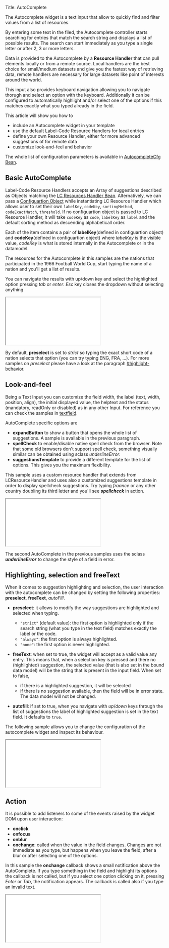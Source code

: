 Title: AutoComplete



The Autocomplete widget is a text input that allow to quickly find and filter values from a list of resources.

<script src='%SNIPPETS_SERVER_URL%/snippets/github.com/ariatemplates/documentation-code/snippets/widgets/autocomplete/Snippet.tpl?tag=autocomplete&lang=at&outdent=true' defer></script>

By entering some text in the filed, the Autocomplete controller starts searching for entries that match the search string and displays a list of possible results. The search can start immediately as you type a single letter or after 2, 3  or more letters.

Data is provided to the Autocomplete by a **Resource Handler** that can pull elements locally or from a remote source.
Local handlers are the best choice for small/medium datasets and give you the fastest way of retrieving data, remote handlers are necessary for large datasets like point of interests around the world.

This input also provides keyboard navigation allowing you to navigate thorugh and select an option with the keyboard.
Additionally it can be configured to automatically highlight and/or select one of the options if this matches exactly what you typed already in the field.

This article will show you how to
* include an Autocomplete widget in your template
* use the default Label-Code Resource Handlers for local entries
* define your own Resource Handler, either for more advanced suggestions of for remote data
* customize look-and-feel and behavior

The whole list of configuration parameters is available in [AutocompleteCfg Bean](http://ariatemplates.com/api/#aria.widgets.CfgBeans:AutoCompleteCfg).

## Basic AutoComplete

Label-Code Resource Handlers accepts an Array of suggestions described as Objects matching the [LC Resources Handler Bean](http://ariatemplates.com/api/#aria.resources.handlers.LCResourcesHandlerBean:Suggestion). Alternatively, we can pass a [Configuartion Object](http://ariatemplates.com/api/#aria.resources.handlers.LCResourcesHandlerBean:Configuration) while instantiating LC Resource Handler which allows user to set their own `labelKey`, `codeKey`, `sortingMethod`, `codeExactMatch`, `threshold`. If no configuartion object is passed to LC Resource Handler, it will take `codeKey` as `code`, `labelKey` as `label` and the default sorting method as descending alphabeticall order.

Each of the item contains a pair of **labelKey**(defined in configuartion object) and **codeKey**(defined in configuartion object) where _labelKey_ is the visible value, _codeKey_ is what is stored internally in the Autocomplete or in the datamodel.

The resources for the Autocomplete in this samples are the nations that participated in the 1966 Football World Cup, start typing the name of a nation and you'll get a list of results.

You can navigate the results with up/down key and select the highlighted option pressing _tab_ or _enter_. _Esc_ key closes the dropdown without selecting anything.

<iframe class='samples' src='%SNIPPETS_SERVER_URL%/samples/github.com/ariatemplates/documentation-code/samples/widgets/autocomplete/basic/' ></iframe>

By default, **preselect** is set to _strict_ so typing the exact short code of a nation selects that option (you can try typing ENG, FRA, ...). For more samples on _preselect_ please have a look at the paragraph [#highlight-behavior](#highlight-behavior).

## Look-and-feel

Being a Text Input you can customize the field width, the label (text, width, position, align), the initial displayed value, the helptext and the status (mandatory, readOnly or disabled) as in any other Input. For reference you can check the samples in [textfield](textfield).

AutoComplete specific options are
* **expandButton** to show a button that opens the whole list of suggestions. A sample is available in the previous paragraph.
* **spellCheck** to enable/disable native spell check from the browser. Note that some old browsers don't support spell check, something visually similar can be obtained using sclass _underlineError_.
* **suggestionsTemplate** to provide a different template for the list of options. This gives you the maximum flexibility.

This sample uses a custom resource handler that extends from LCResourceHandler and uses also a customized suggestions template in order to display spellcheck suggestions.
Try typing _fraance_ or any other country doubling its third letter and you'll see _**spellcheck**_ in action.

<iframe class='samples' src='%SNIPPETS_SERVER_URL%/samples/github.com/ariatemplates/documentation-code/samples/widgets/autocomplete/spellcheck/' ></iframe>

The second AutoComplete in the previous samples uses the sclass _**underlineError**_ to change the style of a field in error.

## Highlighting, selection and freeText

When it comes to suggestion highlighting and selection, the user interaction with the autocomplete can be changed by setting the following properties: **preselect**, **freeText**, *autoFill*.

* **preselect**: it allows to modify the way suggestions are highlighted and selected when typing.
	* `"strict"` (default value): the first option is highlighted only if the search string (what you type in the text field) matches exactly the label or the code.
	* `"always"`: the first option is always highlighted.
	* `"none"`: the first option is never highlighted.

* **freeText**: when set to true, the widget will accept as a valid value any entry. This means that, when a selection key is pressed and there no (highlighted) suggestion, the selected value (that is also set in the bound data model) will be the string that is present in the input field. When set to false,
	* if there is a highlighted suggestion, it will be selected
	* if there is no suggestion available, then the field will be in error state. The data model will not be changed.

* **autofill**: if set to true, when you navigate with _up_/_down_ keys through the list of suggestions the label of highlighted suggestion is set in the text field. It defaults to `true`.

The following sample allows you to change the configuration of the autocomplete widget and inspect its behaviour.

<iframe class='samples' src='%SNIPPETS_SERVER_URL%/samples/github.com/ariatemplates/documentation-code/samples/widgets/autocomplete/preselectAutofill/' ></iframe>

## Action

It is possible to add listeners to some of the events raised by the widget DOM upon user interaction:

* **onclick**
* **onfocus**
* **onblur**
* **onchange**: called when the value in the field changes. Changes are not immediate as you type, but happens when you leave the field, after a blur or after selecting one of the options.

In this sample the **onchange** callback shows a small notification above the AutoComplete. If you type something in the field and highlight its options the callback is not called, but if you select one option clicking on it, pressing _Enter_ or _Tab_, the notification appears. The callback is called also if you type an invalid text.

<iframe class='samples' src='%SNIPPETS_SERVER_URL%/samples/github.com/ariatemplates/documentation-code/samples/widgets/autocomplete/onchange/' ></iframe>